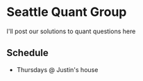 # Seattle Quant Group

I'll post our solutions to quant questions here

## Schedule

- Thursdays @ Justin's house
